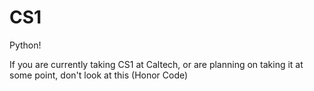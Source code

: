 CS1
===

Python!

If you are currently taking CS1 at Caltech, or are planning on taking it at some point, don't look at this (Honor Code)
